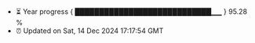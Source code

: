 - ⏳ Year progress { ████████████████████████████▁▁ } 95.28 %
- ⏰ Updated on Sat, 14 Dec 2024 17:17:54 GMT

